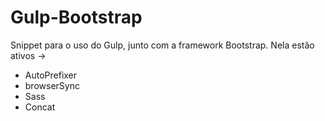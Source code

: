 # Gulp-Bootstrap

Snippet para o uso do Gulp, junto com a framework Bootstrap.
Nela estão ativos -> <br>

<ul>
  <li>AutoPrefixer</li>
  <li>browserSync</li>
  <li>Sass</li>
  <li>Concat</li>
</ul>

